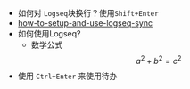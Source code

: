 - 如何对 `Logseq`块换行？使用`Shift+Enter`
- [how-to-setup-and-use-logseq-sync](https://blog.logseq.com/how-to-setup-and-use-logseq-sync/)
- 如何使用Logseq?
	- 数学公式$$a^2+b^2=c^2$$
- 使用 `Ctrl+Enter` 来使用待办